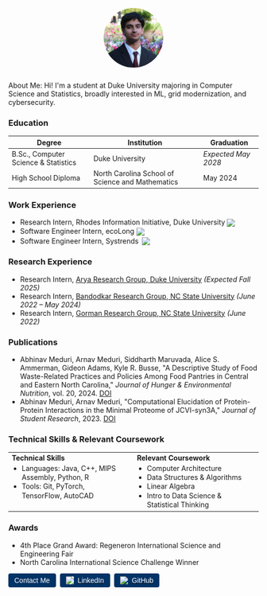<p align="center">
  <img src="assets/1746260880470.jpeg" alt="Profile picture" width="120" style="border-radius: 50%; margin-bottom: 10px;">
</p>

About Me: Hi! I'm a student at Duke University majoring in Computer Science and Statistics, broadly interested in ML, grid modernization, and cybersecurity.

### Education

<table>
  <thead>
    <tr>
      <th>Degree</th>
      <th>Institution</th>
      <th>Graduation</th>
    </tr>
  </thead>
  <tbody>
    <tr>
      <td>B.Sc., Computer Science & Statistics</td>
      <td>Duke University</td>
      <td><em>Expected May 2028</em></td>
    </tr>
    <tr>
      <td>High School Diploma</td>
      <td>North Carolina School of Science and Mathematics</td>
      <td>May 2024</td>
    </tr>
  </tbody>
</table>

### Work Experience
- Research Intern, Rhodes Information Initiative, Duke University <img src="https://user-images.githubusercontent.com/43549914/73490467-9c906000-437a-11ea-9452-76ea8f8a1ceb.png" width="20" style="vertical-align:middle; margin-right:6px;"/>
- Software Engineer Intern, ecoLong <img src="https://climatebaseuserstorage.s3-us-west-1.amazonaws.com/photos/acab7636-8deb-4213-8e83-32697362e7dd-ecolog_fullcolor_logo.webp" width="20" style="vertical-align:middle; margin-right:6px;"/>
- Software Engineer Intern, Systrends <img src="https://static.wixstatic.com/media/f8cc0a_c3f66cd220ca44279b50775eb0c92ffe~mv2.png" width="15" style="position:relative; top:3px; margin-left:3px;"/>

### Research Experience
- Research Intern, [Arya Research Group, Duke University](https://aryalab.pratt.duke.edu/) *(Expected Fall 2025)*
- Research Intern, [Bandodkar Research Group, NC State University](https://research.ece.ncsu.edu/bandodkargroup/) *(June 2022 – May 2024)*
- Research Intern, [Gorman Research Group, NC State University](https://gormanlab.wordpress.ncsu.edu/) *(June 2022)*

### Publications
<ul>
  <li>
    Abhinav Meduri, Arnav Meduri, Siddharth Maruvada, Alice S. Ammerman, Gideon Adams, Kyle R. Busse,  
    "A Descriptive Study of Food Waste-Related Practices and Policies Among Food Pantries in Central and Eastern North Carolina,"  
    <em>Journal of Hunger & Environmental Nutrition</em>, vol. 20, 2024.  
    <a href="https://doi.org/10.1080/19320248.2024.2334046">DOI</a>
  </li>
  <li>
    Abhinav Meduri, Arnav Meduri,  
    "Computational Elucidation of Protein-Protein Interactions in the Minimal Proteome of JCVI-syn3A,"  
    <em>Journal of Student Research</em>, 2023.  
    <a href="https://doi.org/10.47611/jsrhs.v12i3.5023">DOI</a>
  </li>
</ul>

### Technical Skills & Relevant Coursework

<table style="width: 100%; table-layout: fixed; margin-bottom: 16px;">
  <tr valign="top">
    <td style="padding-right: 24px; width: 50%;">
      <h4 style="margin: 0 0 4px 0;">Technical Skills</h4>
      <ul style="margin: 0; padding-left: 20px; line-height: 1.3;">
        <li>Languages: Java, C++, MIPS Assembly, Python, R</li>
        <li>Tools: Git, PyTorch, TensorFlow, AutoCAD</li>
      </ul>
    </td>
    <td style="width: 50%;">
      <h4 style="margin: 0 0 4px 0;">Relevant Coursework</h4>
      <ul style="margin: 0; padding-left: 20px; line-height: 1.3;">
        <li>Computer Architecture</li>
        <li>Data Structures & Algorithms</li>
        <li>Linear Algebra</li>
        <li>Intro to Data Science & Statistical Thinking</li>
      </ul>
    </td>
  </tr>
</table>

### Awards
- 4th Place Grand Award: Regeneron International Science and Engineering Fair
- North Carolina International Science Challenge Winner

<div style="display: flex; gap: 8px;">
  <a href="mailto:abhinav.meduri@duke.edu">
    <button style="padding:6px 12px; font-size:14px; border:none; border-radius:4px; background-color:#003366; color:white; cursor:pointer;">
      Contact Me
    </button>
  </a>

<a href="https://www.linkedin.com/in/abhinav-meduri/" target="_blank">
  <button style="display: flex; align-items: center; gap: 8px; padding: 6px 12px; font-size: 14px; border: none; border-radius: 4px; background-color: #003366; color: white; cursor: pointer;">
    <img src="https://upload.wikimedia.org/wikipedia/commons/c/ca/LinkedIn_logo_initials.png" alt="LinkedIn" width="16" height="16" style="background: white; border-radius: 2px;">
    LinkedIn
  </button>
</a>

  <a href="https://github.com/abhinav-meduri" target="_blank">
    <button style="display: flex; align-items: center; gap: 8px; padding: 6px 12px; font-size: 14px; border: none; border-radius: 4px; background-color: #003366; color: white; cursor: pointer;">
      <img src="https://cdn-icons-png.flaticon.com/512/25/25231.png" alt="GitHub" width="16" height="16">
      GitHub
    </button>
  </a>
</div>

